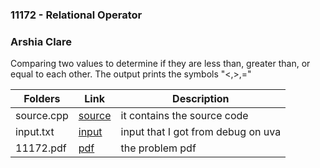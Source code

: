 ### 11172 - Relational Operator
### Arshia Clare

Comparing two values to determine if they are less than, greater than, or equal to each other. The output prints the symbols "<,>,="

| Folders     | Link | Description |
| ----------- | ---------------------- |---------------------- |
|source.cpp   | [source](https://github.com/ArshiaClare/4883-Programming_Techniques-Clare/blob/master/Assignments/11172/source.cpp)|it contains the source code           |
|input.txt    | [input](https://github.com/ArshiaClare/4883-Programming_Techniques-Clare/blob/master/Assignments/11172/input.txt)|input that I got from debug on uva    |
|11172.pdf    | [pdf](https://github.com/ArshiaClare/4883-Programming_Techniques-Clare/blob/master/Assignments/11172/11172.pdf) |the problem pdf                    |
